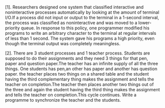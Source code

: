 

[1]. Researchers designed one system that classified interactive and noninteractive processes automatically by looking at the amount of terminal I/O.If a process did not input or output to the terminal in a 1-second interval, the process was classified as noninteractive and was moved to a lower-priority queue. In response to this policy, one programmer modified his programs to write an arbitrary character to the terminal at regular intervals of less than 1 second. The system gave his programs a high priority, even though the terminal output was completely meaningless. 

[2]. There are 3 student processes and 1 teacher process. Students are supposed to do their assignments and they need 3 things for that pen, paper and question paper.The teacher has an infinite supply of all the three things. One students has pen,an other has paper and another has question paper. the teacher places two things on a shared table and the student having the third complementary thing makes the assignment and tells the teacher on completion.The teacher then places another two things out of the three and again the student having the third thing makes the assignment and tells the teacher on completion.This cycle continues. Write a programme to synchronize the teacher and the students.


